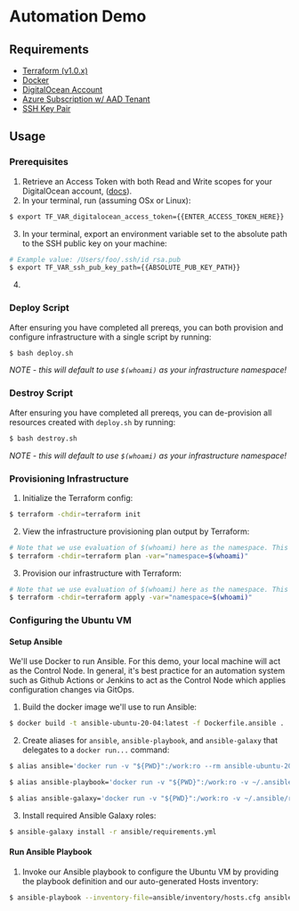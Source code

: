 # Automation Demo

## Requirements
- [Terraform (v1.0.x)](https://releases.hashicorp.com/terraform/1.0.2/)
- [Docker](https://docs.docker.com/install/)
- [DigitalOcean Account](https://cloud.digitalocean.com/)
- [Azure Subscription w/ AAD Tenant](https://azure.microsoft.com/en-us/free)
- [SSH Key Pair](https://git-scm.com/book/en/v2/Git-on-the-Server-Generating-Your-SSH-Public-Key)


## Usage

### Prerequisites

1. Retrieve an Access Token with both Read and Write scopes for your DigitalOcean account, ([docs](https://docs.digitalocean.com/reference/api/create-personal-access-token/)).
2. In your terminal, run (assuming OSx or Linux):
```bash
$ export TF_VAR_digitalocean_access_token={{ENTER_ACCESS_TOKEN_HERE}}
```
3. In your terminal, export an environment variable set to the absolute path to the SSH public key on your machine:
```bash
# Example value: /Users/foo/.ssh/id_rsa.pub
$ export TF_VAR_ssh_pub_key_path={{ABSOLUTE_PUB_KEY_PATH}}
```
4. 

### Deploy Script
After ensuring you have completed all prereqs, you can both provision and configure infrastructure with a single script by running:
```bash
$ bash deploy.sh
```
_NOTE - this will default to use `$(whoami)` as your infrastructure namespace!_

### Destroy Script
After ensuring you have completed all prereqs, you can de-provision all resources created with `deploy.sh` by running:
```bash
$ bash destroy.sh
```
_NOTE - this will default to use `$(whoami)` as your infrastructure namespace!_

### Provisioning Infrastructure

1. Initialize the Terraform config:
```bash
$ terraform -chdir=terraform init
```
2. View the infrastructure provisioning plan output by Terraform:
```bash
# Note that we use evaluation of $(whoami) here as the namespace. This can be any arbitrary string value, i.e. "foo".
$ terraform -chdir=terraform plan -var="namespace=$(whoami)"
```
3. Provision our infrastructure with Terraform:
```bash
# Note that we use evaluation of $(whoami) here as the namespace. This can be any arbitrary string value, i.e. "foo".
$ terraform -chdir=terraform apply -var="namespace=$(whoami)"
```


### Configuring the Ubuntu VM

#### Setup Ansible
We'll use Docker to run Ansible. For this demo, your local machine will act as the Control Node. In general, it's best practice for an automation system such as Github Actions or Jenkins to act as the Control Node which applies configuration changes via GitOps.

1. Build the docker image we'll use to run Ansible:
```bash
$ docker build -t ansible-ubuntu-20-04:latest -f Dockerfile.ansible .
```
2. Create aliases for `ansible`, `ansible-playbook`, and `ansible-galaxy` that delegates to a `docker run...` command:
```bash
$ alias ansible='docker run -v "${PWD}":/work:ro --rm ansible-ubuntu-20-04:latest ansible'

$ alias ansible-playbook='docker run -v "${PWD}":/work:ro -v ~/.ansible/roles:/root/.ansible/roles -v ~/.ssh:/root/.ssh:ro --rm ansible-ubuntu-20-04:latest ansible-playbook'

$ alias ansible-galaxy='docker run -v "${PWD}":/work:ro -v ~/.ansible/roles:/root/.ansible/roles -v ~/.ssh:/root/.ssh:ro --rm ansible-ubuntu-20-04:latest ansible-galaxy'
```
3. Install required Ansible Galaxy roles:
```bash
$ ansible-galaxy install -r ansible/requirements.yml
```

#### Run Ansible Playbook
1. Invoke our Ansible playbook to configure the Ubuntu VM by providing the playbook definition and our auto-generated Hosts inventory:
```bash
$ ansible-playbook --inventory-file=ansible/inventory/hosts.cfg ansible/playbooks/playbook.yml
```
